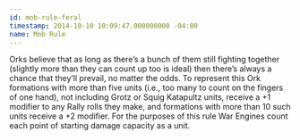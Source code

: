 ```yaml
---
id: mob-rule-feral
timestamp: 2014-10-10 10:09:47.000000000 -04:00
name: Mob Rule
---
```

<p>Orks believe that as long as there&rsquo;s a bunch of them still fighting together (slightly more than they can count up too is ideal) then there&rsquo;s always a chance that they&rsquo;ll prevail, no matter the odds. To represent this Ork formations with more than five units (i.e., too many to count on the fingers of one hand), not including Grotz or Squig Katapultz units, receive a +1 modifier to any Rally rolls they make, and formations with more than 10 such units receive a +2 modifier. For the purposes of this rule War Engines count each point of starting damage capacity as a unit.</p>